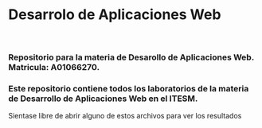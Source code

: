 <h1>Desarrolo de Aplicaciones Web</h1>
<br>
<h3>Repositorio para la materia de Desarollo de Aplicaciones Web. Matricula: A01066270.</h3>
<h3>Este repositorio contiene todos los laboratorios de la materia de Desarrollo de Aplicaciones Web en el ITESM.</h3>

<p>Sientase libre de abrir alguno de estos archivos para ver los resultados</p>
